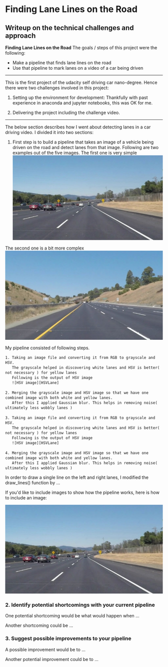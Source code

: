 # **Finding Lane Lines on the Road** 

## Writeup on the technical challenges and approach

**Finding Lane Lines on the Road**
The goals / steps of this project were the following:
* Make a pipeline that finds lane lines on the road
* Use that pipeline to mark lanes on a video of a car being driven


[//]: # (Image References)

[image1]: ./test_images/solidWhiteCurve.jpg "First Image"

[image2]: ./test_images/whiteCarLaneSwitch.jpg "yellow and white lanes"

[image3]: ./test_images_output/HSVLane "HSV Image"

[image4]: ./test_images_output/Masked "Masked(Region of Interest)"

[image5]: ./test_images_output/img_houghLines "Hough Lines"

[image6]: ./test_images_output/solidWhiteCurve_WithLanes "Lane Detected"

[image7]: ./test_images_output/whiteCarLaneSwitch_WithLanes "Mixed lane detected"

---

This is the first project of the udacity self driving car nano-degree. Hence there were two challenges involved in this project:

1) Setting up the environment for development: Thankfully with past experience in anaconda and jupyter notebooks, this was OK for me.

2) Delivering the project including the challenge video. 


---


The below section describes how I went about detecting lanes in a car driving video. I divided it into two sections:

1. First step is to build a pipeline that takes an image of a vehicle being driven on the road and detect lanes from that image.
Following are two examples out of the five images. The first one is very simple
![Simple car on road][image1]

The second one is a bit more complex
![Bit more complex][image2]

My pipeline consisted of following steps.

	1. Taking an image file and converting it from RGB to grayscale and HSV. 
	   The grayscale helped in discovering white lanes and HSV is better( not necessary ) for yellow lanes
	   Following is the output of HSV image
 	   ![HSV image][HSVLane]

	2. Merging the grayscale image and HSV image so that we have one combined image with both white and yellow lanes.
	   After this I applied Gaussian blur. This helps in removing noise( ultimately less wobbly lanes )

	3. Taking an image file and converting it from RGB to grayscale and HSV. 
	   The grayscale helped in discovering white lanes and HSV is better( not necessary ) for yellow lanes
	   Following is the output of HSV image
 	   ![HSV image][HSVLane]

	4. Merging the grayscale image and HSV image so that we have one combined image with both white and yellow lanes.
	   After this I applied Gaussian blur. This helps in removing noise( ultimately less wobbly lanes ) 


In order to draw a single line on the left and right lanes, I modified the draw_lines() function by ...

If you'd like to include images to show how the pipeline works, here is how to include an image: 

![alt text][image1]


### 2. Identify potential shortcomings with your current pipeline


One potential shortcoming would be what would happen when ... 

Another shortcoming could be ...


### 3. Suggest possible improvements to your pipeline

A possible improvement would be to ...

Another potential improvement could be to ...
